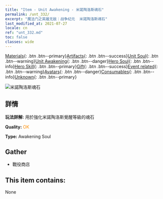 ```yaml
---
title: "Item - Unit Awakening - 米諾陶洛斯魂石"
permalink: /unt_332/
excerpt: "魔法门之英雄无敌：战争纪元  米諾陶洛斯魂石"
last_modified_at: 2021-07-27
locale: cn
ref: "unt_332.md"
toc: false
classes: wide
---
```

 [Materials](/ItemsCN/){: .btn .btn--primary}[Artifacts](/ItemsCN/Artifacts/){: .btn .btn--success}[Unit Soul](/ItemsCN/UnitSoul/){: .btn .btn--warning}[Unit Awakening](/ItemsCN/UnitAwakening/){: .btn .btn--danger}[Hero Soul](/ItemsCN/HeroSoul/){: .btn .btn--info}[Hero Skill](/ItemsCN/HeroSkill/){: .btn .btn--primary}[Gift](/ItemsCN/Gift/){: .btn .btn--success}[Event related](/ItemsCN/Events/){: .btn .btn--warning}[Avatars](/ItemsCN/Avatars/){: .btn .btn--danger}[Consumables](/ItemsCN/Consumables/){: .btn .btn--info}[Unknown](/ItemsCN/Unknown/){: .btn .btn--primary}

 ![米諾陶洛斯魂石](/images/u/tia_niutouguai.jpg)

## 詳情
 **玩法詳解:** 用於強化米諾陶洛斯覺醒等級的魂石

 **Quality:** <span style="color: #FF8C00">OK</span>

 **Type:** Awakening Soul

## Gather

*    戰役商店 

## This item contains:

  None

